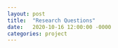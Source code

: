 ```yaml
---
layout: post
title:  "Research Questions"
date:   2020-10-16 12:00:00 -0000
categories: project
---
```


